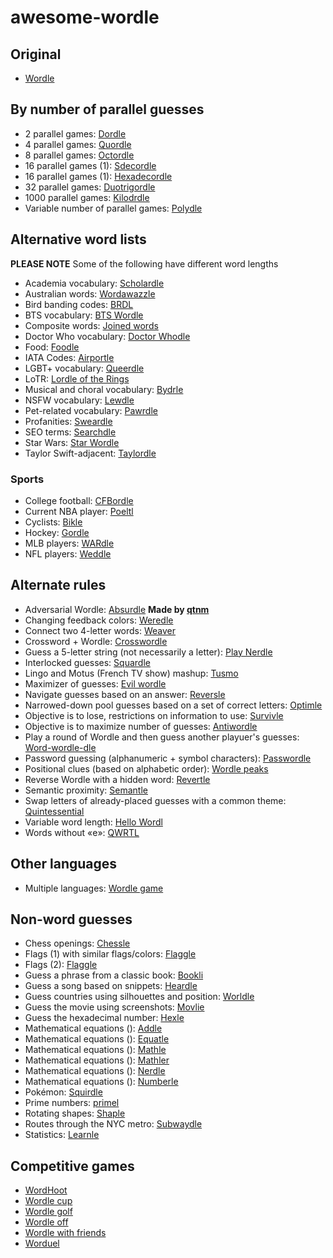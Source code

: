 # awesome-wordle

<!-- Lists are alphabetized -->

## Original

- [Wordle](https://www.nytimes.com/games/wordle/index.html)

## By number of parallel guesses

- 2 parallel games: [Dordle](https://zaratustra.itch.io/dordle)
- 4 parallel games: [Quordle](https://www.quordle.com/#/)
- 8 parallel games: [Octordle](https://octordle.com/)
- 16 parallel games (1): [Sdecordle](https://www.sedecordle.com/)
- 16 parallel games (1): [Hexadecordle](https://hexadecordle.co.uk/)
- 32 parallel games: [Duotrigordle](https://duotrigordle.com/)
- 1000 parallel games: [Kilodrdle](https://jonesnxt.github.io/kilordle/)
- Variable number of parallel games: [Polydle](https://polydle.github.io/?)

## Alternative word lists

**PLEASE NOTE** Some of the following have different word lengths

- Academia vocabulary: [Scholardle](https://www.scholardle.com/)
- Australian words: [Wordawazzle](https://wordawazzle.com.au/)
- Bird banding codes: [BRDL](https://brdl.alex.gd/?=16)
- BTS vocabulary: [BTS Wordle](https://bts-wordle.vercel.app/)
- Composite words: [Joined words](https://jw-daily.web.app/#/intro)
- Doctor Who vocabulary: [Doctor Whodle](https://doctor-whodle.vercel.app/)
- Food: [Foodle](https://food-le.co/)
- IATA Codes: [Airportle](https://airportle.scottscheapflights.com/)
- LGBT+ vocabulary: [Queerdle](https://queerdle.com/)
- LoTR: [Lordle of the Rings](https://digitaltolkien.github.io/vue-wordle/)
- Musical and choral vocabulary: [Bydrle](https://www.byrdle.net/)
- NSFW vocabulary: [Lewdle](https://www.lewdlegame.com/)
- Pet-related vocabulary: [Pawrdle](https://www.pawrdle.com/)
- Profanities: [Sweardle](https://sweardle.com/)
- SEO terms: [Searchdle](https://wtfseo.com/searchdle/)
- Star Wars: [Star Wordle](https://www.starwordle.com/)
- Taylor Swift-adjacent: [Taylordle](https://www.taylordle.com/)

### Sports

- College football: [CFBordle](https://cfbordle.redditcfb.com/)
- Current NBA player: [Poeltl](https://poeltl.dunk.town/)
- Cyclists: [Bikle](https://giop98.github.io/bikle/)
- Hockey: [Gordle](https://gordle.herokuapp.com/)
- MLB players: [WARdle](https://wardle.app/)
- NFL players: [Weddle](https://www.weddlegame.com/)

## Alternate rules

- Adversarial Wordle: [Absurdle](https://qntm.org/files/absurdle/absurdle.html) **Made by [qtnm](https://github.com/qntm)**
- Changing feedback colors: [Weredle](https://weredle.netlify.app/)
- Connect two 4-letter words: [Weaver](https://wordwormdormdork.com/)
- Crossword + Wordle: [Crosswordle](https://crosswordle.serializer.ca/)
- Guess a 5-letter string (not necessarily a letter): [Play Nerdle](http://www.playnerdle.com/)
- Interlocked guesses: [Squardle](https://fubargames.se/squardle/)
- Lingo and Motus (French TV show) mashup: [Tusmo](https://www.tusmo.xyz/)
- Maximizer of guesses: [Evil wordle](https://swag.github.io/evil-wordle/)
- Navigate guesses based on an answer: [Reversle](https://reversle.net/)
- Narrowed-down pool guesses based on a set of correct letters: [Optimle](https://optimle.meow.garden/)
- Objective is to lose, restrictions on information to use: [Survivle](https://lazyguyy.github.io/survivle/)
- Objective is to maximize number of guesses: [Antiwordle](https://www.antiwordle.com/)
- Play a round of Wordle and then guess another playuer's guesses: [Word-wordle-dle](https://wor-wordle-dle.com/)
- Password guessing (alphanumeric + symbol characters): [Passwordle](https://passwordle.com/)
- Positional clues (based on alphabetic order): [Wordle peaks](https://vegeta897.github.io/wordle-peaks/)
- Reverse Wordle with a hidden word: [Revertle](https://www.puppetsquid.com/revertle/)
- Semantic proximity: [Semantle](https://semantle.novalis.org/)
- Swap letters of already-placed guesses with a common theme: [Quintessential](https://quintessential.fun/)
- Variable word length: [Hello Wordl](https://hellowordl.net/)
- Words without «e»: [QWRTL](https://limpet.net/qwrtl/)

## Other languages

- Multiple languages: [Wordle game](https://wordlegame.org/)

## Non-word guesses

- Chess openings: [Chessle](https://jackli.gg/chessle/)
- Flags (1) with similar flags/colors: [Flaggle](https://ducc.pythonanywhere.com/flaggle/)
- Flags (2): [Flaggle](https://flaggle.app/)
- Guess a phrase from a classic book: [Bookli](https://bookli.co.uk/)
- Guess a song based on snippets: [Heardle](https://www.heardle.app/)
- Guess countries using silhouettes and position: [Worldle](https://worldle.teuteuf.fr/)
- Guess the movie using screenshots: [Movlie](https://movlie.org/)
- Guess the hexadecimal number: [Hexle](https://jamesl.me/hexle/)
- Mathematical equations (): [Addle](https://alex.strinka.net/programs/addle/)
- Mathematical equations (): [Equatle](http://www.equatle.com/)
- Mathematical equations (): [Mathle](https://mathlegame.com/)
- Mathematical equations (): [Mathler](https://www.mathler.com/)
- Mathematical equations (): [Nerdle](https://nerdlegame.com/)
- Mathematical equations (): [Numberle](https://numberle.org/)
- Pokémon: [Squirdle](https://squirdle.fireblend.com/)
- Prime numbers: [primel](https://cojofra.github.io/primel/)
- Rotating shapes: [Shaple](https://swag.github.io/shaple/)
- Routes through the NYC metro: [Subwaydle](https://www.subwaydle.com/)
- Statistics: [Learnle](https://learnle.net/)

## Competitive games

- [WordHoot](https://wordhoot.com/)
- [Wordle cup](https://wordlecup.io/)
- [Wordle golf](https://wordle-golf.netlify.app/)
- [Wordle off](http://wordle.jonyork.net/)
- [Wordle with friends](https://mottaquikarim.github.io/wordle_with_friends/)
- [Worduel](https://worduel.albertjvm.ca/)
